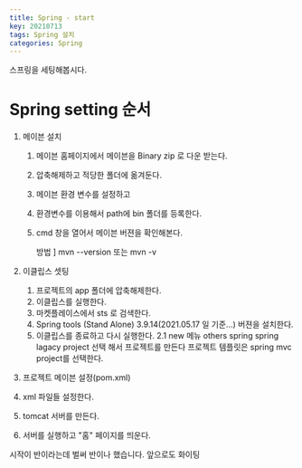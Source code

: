 ```yaml
---
title: Spring - start
key: 20210713
tags: Spring 설치
categories: Spring
---
```


스프링을 세팅해봅시다.

# Spring setting 순서

1. 메이븐 설치
	1) 메이븐 홈페이지에서 메이븐을 Binary zip 로 다운 받는다.
	2) 압축해제하고 적당한 폴더에 옮겨둔다.
	3) 메이븐 환경 변수를 설정하고
	4) 환경변수를 이용해서 path에 bin 폴더를 등록한다.
	5) cmd 창을 열어서 메이븐 버젼을 확인해본다.
		
		방법 ]
			mvn --version
			또는
			mvn -v
			
2. 이클립스 셋팅
	1) 프로젝트의 app 폴더에 압축해제한다.
	2) 이클립스를 실행한다.
	3) 마켓플레이스에서 sts 로 검색한다.
	4) Spring tools (Stand Alone) 3.9.14(2021.05.17 일 기준...) 버젼을 설치한다.
	5) 이클립스를 종료하고 다시 실행한다.
2.1 
	new 메뉴 
	others
	spring
	spring lagacy project 선택 해서 프로젝트를 만든다
	프로젝트 템플릿은 
	spring mvc project를 선택한다.
	
3. 프로젝트 메이븐 설정(pom.xml)

4. xml 파일들 설정한다.

5. tomcat 서버를 만든다.

6. 서버를 실행하고 "홈" 페이지를 띄운다.


시작이 반이라는데 벌써 반이나 했습니다. 앞으로도 화이팅